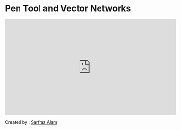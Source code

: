 # Pen Tool and Vector Networks


<iframe width="560" height="315" src="https://www.youtube.com/embed/9ZU_gdyL3lw" title="YouTube video player" frameborder="0" allow="accelerometer; autoplay; clipboard-write; encrypted-media; gyroscope; picture-in-picture" allowfullscreen></iframe>

Created by : [Sarfraz Alam](https://github.com/Sarfraz-droid)